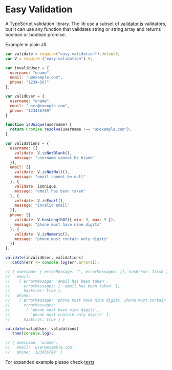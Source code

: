 # Easy Validation

A TypeScript validation library. The lib use a subset of [validator.js](https://github.com/chriso/validator.js) validators, but it can use any function that validates string or string array and returns boolean or boolean promise.

Example in plain JS.

```js
var validate = require("easy-validation").default;
var V = require ("easy-validation").V;

var invalidUser = {
  username: "uname",
  email: "u@example.com",
  phone: "1234-567"
};

var validUser = {
  username: "uname",
  email: "user@example.com",
  phone: "123456789"
}

function isUnique(username) {
  return Promise.resolve(username !== "u@example.com");
}

var validations = {
  username: [{
    validate: V.isNotBlank(),
    message: "username cannot be blank"
  }],
  email: [{
    validate: V.isNotNull(),
    message: "email cannot be null"
  }, {
    validate: isUnique,
    message: "email has been taken"
  }, {
    validate: V.isEmail(),
    message: "invalid email"
  }],
  phone: [{
    validate: V.hasLengthOf({ min: 9, max: 9 }),
    message: "phone must have nine digits"
  }, {
    validate: V.isNumeric(),
    message: "phone must contain only digits"
  }]
};

validate(invalidUser, validations)
  .catch(err => console.log(err.errors));

// { username: { errorMessage: '', errorMessages: [], hasError: false }
//   email:
//    { errorMessage: 'email has been taken',
//      errorMessages: [ 'email has been taken' ],
//      hasError: true },
//   phone:
//    { errorMessage: 'phone must have nine digits. phone must contain only digits',
//      errorMessages:
//       [ 'phone must have nine digits',
//         'phone must contain only digits' ],
//      hasError: true } }

validate(validUser, validations)
  .then(console.log);

// { username: 'uname',
//   email: 'user@example.com',
//   phone: '123456789' }
```

For expanded example please check [tests](test/validate.test.ts)
